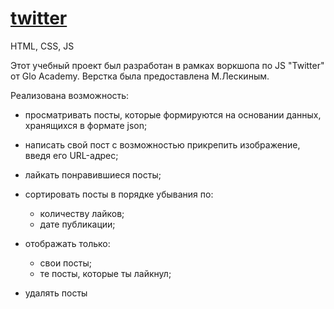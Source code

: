 # [twitter](https://devasvit.github.io/twitter/)
HTML, CSS, JS

Этот учебный проект был разработан в рамках воркшопа по JS "Twitter" от Glo Academy. Верстка была предоставлена М.Лескиным. 

Реализована возможность:

- просматривать посты, которые формируются на основании данных, хранящихся в формате json;

- написать свой пост с возможностью прикрепить изображение, введя его URL-адрес;

- лайкать понравившиеся посты;

- сортировать посты в порядке убывания по:
    - количеству лайков;
    - дате публикации;
- отображать только:
    - свои посты;
    - те посты, которые ты лайкнул;
    
- удалять посты
